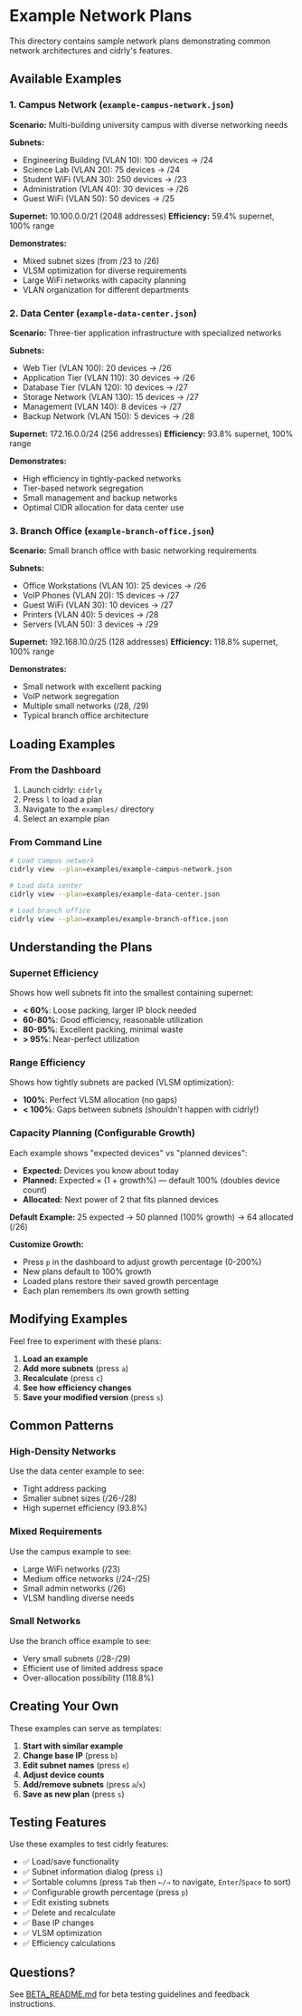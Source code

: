 # Example Network Plans

This directory contains sample network plans demonstrating common network architectures and cidrly's features.

## Available Examples

### 1. Campus Network (`example-campus-network.json`)

**Scenario:** Multi-building university campus with diverse networking needs

**Subnets:**

- Engineering Building (VLAN 10): 100 devices → /24
- Science Lab (VLAN 20): 75 devices → /24
- Student WiFi (VLAN 30): 250 devices → /23
- Administration (VLAN 40): 30 devices → /26
- Guest WiFi (VLAN 50): 50 devices → /25

**Supernet:** 10.100.0.0/21 (2048 addresses)
**Efficiency:** 59.4% supernet, 100% range

**Demonstrates:**

- Mixed subnet sizes (from /23 to /26)
- VLSM optimization for diverse requirements
- Large WiFi networks with capacity planning
- VLAN organization for different departments

### 2. Data Center (`example-data-center.json`)

**Scenario:** Three-tier application infrastructure with specialized networks

**Subnets:**

- Web Tier (VLAN 100): 20 devices → /26
- Application Tier (VLAN 110): 30 devices → /26
- Database Tier (VLAN 120): 10 devices → /27
- Storage Network (VLAN 130): 15 devices → /27
- Management (VLAN 140): 8 devices → /27
- Backup Network (VLAN 150): 5 devices → /28

**Supernet:** 172.16.0.0/24 (256 addresses)
**Efficiency:** 93.8% supernet, 100% range

**Demonstrates:**

- High efficiency in tightly-packed networks
- Tier-based network segregation
- Small management and backup networks
- Optimal CIDR allocation for data center use

### 3. Branch Office (`example-branch-office.json`)

**Scenario:** Small branch office with basic networking requirements

**Subnets:**

- Office Workstations (VLAN 10): 25 devices → /26
- VoIP Phones (VLAN 20): 15 devices → /27
- Guest WiFi (VLAN 30): 10 devices → /27
- Printers (VLAN 40): 5 devices → /28
- Servers (VLAN 50): 3 devices → /29

**Supernet:** 192.168.10.0/25 (128 addresses)
**Efficiency:** 118.8% supernet, 100% range

**Demonstrates:**

- Small network with excellent packing
- VoIP network segregation
- Multiple small networks (/28, /29)
- Typical branch office architecture

## Loading Examples

### From the Dashboard

1. Launch cidrly: `cidrly`
2. Press `l` to load a plan
3. Navigate to the `examples/` directory
4. Select an example plan

### From Command Line

```bash
# Load campus network
cidrly view --plan=examples/example-campus-network.json

# Load data center
cidrly view --plan=examples/example-data-center.json

# Load branch office
cidrly view --plan=examples/example-branch-office.json
```

## Understanding the Plans

### Supernet Efficiency

Shows how well subnets fit into the smallest containing supernet:

- **< 60%**: Loose packing, larger IP block needed
- **60-80%**: Good efficiency, reasonable utilization
- **80-95%**: Excellent packing, minimal waste
- **> 95%**: Near-perfect utilization

### Range Efficiency

Shows how tightly subnets are packed (VLSM optimization):

- **100%**: Perfect VLSM allocation (no gaps)
- **< 100%**: Gaps between subnets (shouldn't happen with cidrly!)

### Capacity Planning (Configurable Growth)

Each example shows "expected devices" vs "planned devices":

- **Expected:** Devices you know about today
- **Planned:** Expected × (1 + growth%) — default 100% (doubles device count)
- **Allocated:** Next power of 2 that fits planned devices

**Default Example:** 25 expected → 50 planned (100% growth) → 64 allocated (/26)

**Customize Growth:**

- Press `p` in the dashboard to adjust growth percentage (0-200%)
- New plans default to 100% growth
- Loaded plans restore their saved growth percentage
- Each plan remembers its own growth setting

## Modifying Examples

Feel free to experiment with these plans:

1. **Load an example**
2. **Add more subnets** (press `a`)
3. **Recalculate** (press `c`)
4. **See how efficiency changes**
5. **Save your modified version** (press `s`)

## Common Patterns

### High-Density Networks

Use the data center example to see:

- Tight address packing
- Smaller subnet sizes (/26-/28)
- High supernet efficiency (93.8%)

### Mixed Requirements

Use the campus example to see:

- Large WiFi networks (/23)
- Medium office networks (/24-/25)
- Small admin networks (/26)
- VLSM handling diverse needs

### Small Networks

Use the branch office example to see:

- Very small subnets (/28-/29)
- Efficient use of limited address space
- Over-allocation possibility (118.8%)

## Creating Your Own

These examples can serve as templates:

1. **Start with similar example**
2. **Change base IP** (press `b`)
3. **Edit subnet names** (press `e`)
4. **Adjust device counts**
5. **Add/remove subnets** (press `a`/`x`)
6. **Save as new plan** (press `s`)

## Testing Features

Use these examples to test cidrly features:

- ✅ Load/save functionality
- ✅ Subnet information dialog (press `i`)
- ✅ Sortable columns (press `Tab` then `←/→` to navigate, `Enter`/`Space` to sort)
- ✅ Configurable growth percentage (press `p`)
- ✅ Edit existing subnets
- ✅ Delete and recalculate
- ✅ Base IP changes
- ✅ VLSM optimization
- ✅ Efficiency calculations

## Questions?

See [BETA_README.md](../BETA_README.md) for beta testing guidelines and feedback instructions.
